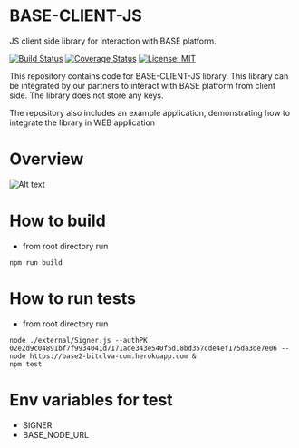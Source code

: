 # BASE-CLIENT-JS
JS client side library for interaction with BASE platform.

[![Build Status](https://travis-ci.org/bitclave/base-client-js.svg?branch=develop)](https://travis-ci.org/bitclave/base-client-js)
[![Coverage Status](https://coveralls.io/repos/github/bitclave/base-client-js/badge.svg)](https://coveralls.io/github/bitclave/base-client-js)
[![License: MIT](https://img.shields.io/badge/License-MIT-yellow.svg)](https://opensource.org/licenses/MIT)

This repository contains code for BASE-CLIENT-JS library. This library can be integrated by our partners to interact with BASE platform from client side. The library does not store any keys.

The repository also includes an example application, demonstrating how to integrate the library in WEB application

# Overview

![Alt text](https://github.com/bitclave/base-client-demo/blob/master/images/base_phase1_overview.png)

# How to build
- from root directory run
```
npm run build

```

# How to run tests
- from root directory run
```
node ./external/Signer.js --authPK 02e2d9c04891bf7f9934041d7171ade343e540f5d18bd357cde4ef175da3de7e06 --node https://base2-bitclva-com.herokuapp.com &
npm test
```

# Env variables for test
+ SIGNER
+ BASE_NODE_URL

